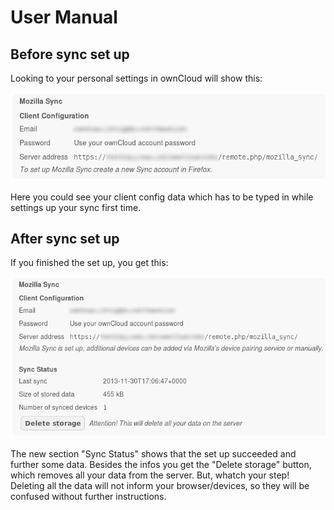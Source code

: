 User Manual
===========

Before sync set up
------------------
Looking to your personal settings in ownCloud will show this:

<a href="" target="_blank"><img src="imgs/SyncUserWithoutData.png"/></a>

Here you could see your client config data which has to be typed in while settings up your sync first time.

After sync set up
-----------------
If you finished the set up, you get this:

<a href="" target="_blank"><img src="imgs/SyncUserWithData.png"/></a>

The new section "Sync Status" shows that the set up succeeded and further some data.
Besides the infos you get the "Delete storage" button, which removes all your data from the server. But, whatch your step! Deleting all the data will not inform your browser/devices, so they will be confused without further instructions.
